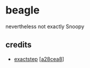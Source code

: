 # beagle
nevertheless not exactly Snoopy
## credits
- [exactstep](https://github.com/ultraembedded/exactstep) [[a28cea8](https://github.com/ultraembedded/exactstep/commit/a28cea81f974607fd0471b018e0d269c7da9c08d)]
